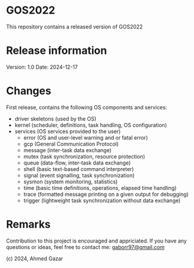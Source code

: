 # GOS2022
This repository contains a released version of GOS2022

# Release information
Version: 1.0
Date: 2024-12-17

# Changes
First release, contains the following OS components and services:

+ driver skeletons (used by the OS)
+ kernel (scheduler, definitions, task handling, OS configuration)
+ services (OS services provided to the user)
	+ error (OS and user-level warning and or fatal error)
	+ gcp (General Communication Protocol)
	+ message (inter-task data exchange)
	+ mutex (task synchronization, resource protection)
	+ queue (data-flow, inter-task data exchange)
	+ shell (basic text-based command interpreter)
	+ signal (event signalling, task synchronization)
	+ sysmon (system monitoring, statistics)
	+ time (basic time definitions, operations, elapsed time handling)
	+ trace (formatted message printing on a given output for debugging)
	+ trigger (lightweight task synchronization without data exchange)

# Remarks
Contribution to this project is encouraged and appriciated.
If you have any questions or ideas, feel free to contact me: gaborr97@gmail.com

(c) 2024, Ahmed Gazar